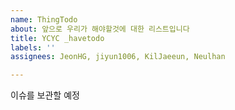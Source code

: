 ```yaml
---
name: ThingTodo
about: 앞으로 우리가 해야할것에 대한 리스트입니다
title: YCYC _havetodo
labels: ''
assignees: JeonHG, jiyun1006, KilJaeeun, Neulhan

---
```


이슈를 보관할 예정
